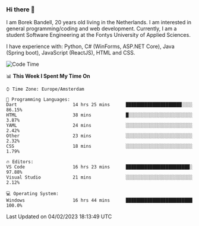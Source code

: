 ### Hi there 👋

I am Borek Bandell, 20 years old living in the Netherlands. I am interested in general programming/coding and web development. Currently, I am a student Software Engineering at the Fontys University of Applied Sciences.

I have experience with: Python, C# (WinForms, ASP.NET Core), Java (Spring boot), JavaScript (ReactJS), HTML and CSS.

<!--START_SECTION:waka-->
![Code Time](http://img.shields.io/badge/Code%20Time-372%20hrs%2056%20mins-blue)

📊 **This Week I Spent My Time On** 

```text
⌚︎ Time Zone: Europe/Amsterdam

💬 Programming Languages: 
Dart                     14 hrs 25 mins      █████████████████████░░░░   86.15% 
HTML                     38 mins             █░░░░░░░░░░░░░░░░░░░░░░░░   3.87% 
YAML                     24 mins             ░░░░░░░░░░░░░░░░░░░░░░░░░   2.42% 
Other                    23 mins             ░░░░░░░░░░░░░░░░░░░░░░░░░   2.32% 
CSS                      18 mins             ░░░░░░░░░░░░░░░░░░░░░░░░░   1.79%

🔥 Editors: 
VS Code                  16 hrs 23 mins      ████████████████████████░   97.88% 
Visual Studio            21 mins             ░░░░░░░░░░░░░░░░░░░░░░░░░   2.12%

💻 Operating System: 
Windows                  16 hrs 44 mins      █████████████████████████   100.0%

```


 Last Updated on 04/02/2023 18:13:49 UTC
<!--END_SECTION:waka-->

<!--**tcBorek2002/tcBorek2002** is a ✨ _special_ ✨ repository because its `README.md` (this file) appears on your GitHub profile.

Here are some ideas to get you started:

- 🔭 I’m currently working on ...
- 🌱 I’m currently learning ...
- 👯 I’m looking to collaborate on ...
- 🤔 I’m looking for help with ...
- 💬 Ask me about ...
- 📫 How to reach me: ...
- 😄 Pronouns: ...
- ⚡ Fun fact: ...
-->
